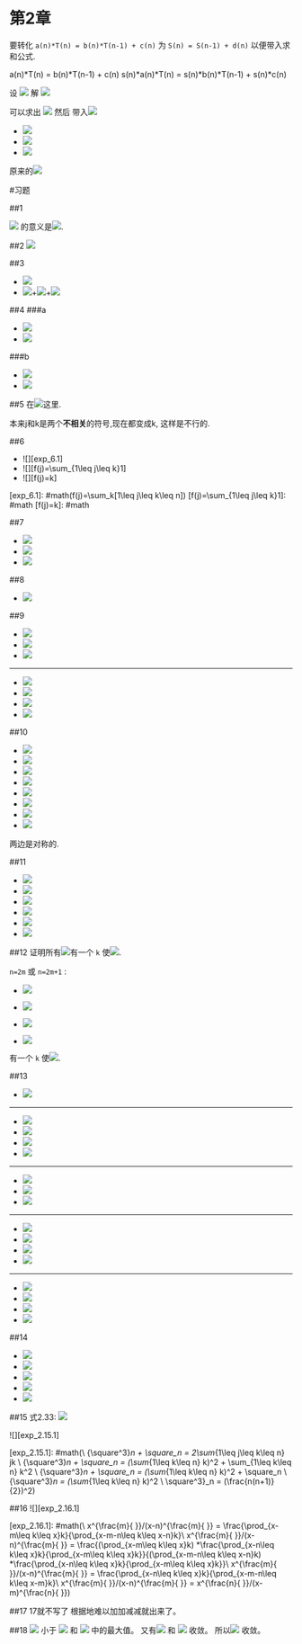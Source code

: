 第2章
===
要转化 `a(n)*T(n) = b(n)*T(n-1) + c(n)`  为 `S(n) = S(n-1) + d(n)` 以便带入求和公式.

a(n)*T(n) = b(n)*T(n-1) + c(n)
s(n)*a(n)*T(n) = s(n)*b(n)*T(n-1) + s(n)*c(n)
    
设 ![][S(n) = s(n)*a(n)*T(n)] 解 ![][s(n)*b(n) = s(n-1)*a(n-1)]

[s(n)*b(n) = s(n-1)*a(n-1)]: #math
[S(n) = s(n)*a(n)*T(n)]: #math

可以求出 ![][s(n)] 然后 带入![][S(n)]
+ ![][S(n) = S(n-1) + s(n)*c(n)]
+ ![][S(n) = s(0)*a(0)T(0) + \sum_{k=1}^{n} s(k)*c(k)]
+ ![][S(n) = s(1)*b(1)T(0) + \sum_{k=1}^{n} s(k)*c(k)]

原来的![][T(n) = \frac{1}{s(n)a(n)}(s(1)*b(1)T(0) + \sum_{k=1}^{n} s(k)*c(k))]

[s(n)]: #math
[S(n)]: #math
[S(n) = S(n-1) + s(n)*c(n)]: #math
[S(n) = s(0)*a(0)T(0) + \sum_{k=1}^{n} s(k)*c(k)]: #math
[S(n) = s(1)*b(1)T(0) + \sum_{k=1}^{n} s(k)*c(k)]: #math
[T(n) = \frac{1}{s(n)a(n)}(s(1)*b(1)T(0) + \sum_{k=1}^{n} s(k)*c(k))]: #math

#习题

##1

![][\sum_{k=4}^{0}q_{k}] 的意义是![][q_{4}+q_{3}+q_{2}+q_{1}+q_{0}].

[\sum_{k=4}^{0}q_{k}]: #math
[q_{4}+q_{3}+q_{2}+q_{1}+q_{0}]: #math

##2
![][|x|]

[|x|]: #math

##3

+ ![][a_{0}+a_{1}+a_{2}+a_{3}+a_{4}+a_{5}]
+ ![][a_{0}]+![][a_{1}]+![][a_{4}]

[a_{0}+a_{1}+a_{2}+a_{3}+a_{4}+a_{5}]: #math
[a_{0}]: #math
[a_{1}]: #math
[a_{4}]: #math

##4
###a
+ ![][\sum_{1\leq i\leq 4}\sum_{i<j\leq 4}\sum_{j<k\leq 4} a_{ijk}]
+ ![][((a_{1 2 3}+a_{1 2 4})+a_{1 3 4})+a_{2 3 4}]

###b
+ ![][\sum_{1\leq k\leq 4}\sum_{1\leq j<k}\sum_{1\leq i<j} a_{ijk}]
+ ![][a_{1 2 3}+(a_{1 2 4}+(a_{1 3 4}+a_{2 3 4}))]

[\sum_{1\leq i\leq 4}\sum_{i<j\leq 4}\sum_{j<k\leq 4} a_{ijk}]: #math
[((a_{1 2 3}+a_{1 2 4})+a_{1 3 4})+a_{2 3 4}]: #math
[\sum_{1\leq k\leq 4}\sum_{1\leq j<k}\sum_{1\leq i<j} a_{ijk}]: #math
[a_{1 2 3}+(a_{1 2 4}+(a_{1 3 4}+a_{2 3 4}))]: #math

##5
在![][\sum_{k=1}^{n}\sum_{k=1}^{n}\frac{a_k}{a_k}]这里.

 本来j和k是两个**不相关**的符号,现在都变成k, 这样是不行的.

[\sum_{k=1}^{n}\sum_{k=1}^{n}\frac{a_k}{a_k}]: #math

##6
+ ![][exp_6.1] 
+ ![][f(j)=\sum_{1\leq j\leq k}1]
+ ![][f(j)=k]

[exp_6.1]: #math(f(j)=\sum_k[1\leq j\leq k\leq n])
[f(j)=\sum_{1\leq j\leq k}1]: #math
[f(j)=k]: #math

##7
+ ![][\bigtriangledown(x^{\frac{ }{m}})=x^{\frac{ }{m}}-(x-1)^{\frac{ }{m}}]
+ ![][\bigtriangledown(x^{\frac{ }{m}})=(x+m-1)x^{\frac{ }{m-1}}-(x-1)x^{\frac{ }{m-1}}]
+ ![][\bigtriangledown(x^{\frac{ }{m}})=mx^{\frac{ }{m-1}}]

[\bigtriangledown(x^{\frac{ }{m}})=x^{\frac{ }{m}}-(x-1)^{\frac{ }{m}}]: #math
[\bigtriangledown(x^{\frac{ }{m}})=(x+m-1)x^{\frac{ }{m-1}}-(x-1)x^{\frac{ }{m-1}}]: #math
[\bigtriangledown(x^{\frac{ }{m}})=mx^{\frac{ }{m-1}}]: #math

##8
+ ![][0^{\frac{m}{ }}=0*-1^{\frac{m-1}{ }}=0]

[0^{\frac{m}{ }}=0*-1^{\frac{m-1}{ }}=0]: #math

##9
+ ![][x^{\frac{ }{-1}}=\frac{1}{x-1}]
+ ![][x^{\frac{ }{-2}}=\frac{1}{(x-1)(x-2)}]
+ ![][x^{\frac{ }{-3}}=\frac{1}{(x-1)(x-2)(x-3)}]

---

+ ![][x^{\frac{ }{2-3}}=x^\frac{ }{2}(x-2)^\frac{ }{-3}]
+ ![][x^{\frac{ }{2-3}}=x(x+1)\frac{1}{(x+1)x(x-1)}]
+ ![][x^{\frac{ }{2-3}}=\frac{1}{x-1}]
+ ![][x^{\frac{ }{2-3}}=x^\frac{ }{-1}]

[x^{\frac{ }{-1}}=\frac{1}{x-1}]: #math
[x^{\frac{ }{-2}}=\frac{1}{(x-1)(x-2)}]: #math
[x^{\frac{ }{-3}}=\frac{1}{(x-1)(x-2)(x-3)}]: #math
[x^{\frac{ }{2-3}}=x^\frac{ }{2}(x-2)^\frac{ }{-3}]: #math
[x^{\frac{ }{2-3}}=x(x+1)\frac{1}{(x+1)x(x-1)}]: #math
[x^{\frac{ }{2-3}}=\frac{1}{x-1}]: #math
[x^{\frac{ }{2-3}}=x^\frac{ }{-1}]: #math

##10
+ ![][u\Delta v+Ev\Delta u=u(x)\Delta v(x)+Ev(x)\Delta u(x)]
+ ![][u\Delta v+Ev\Delta u=u(x)(v(x+1)-v(x))+v(x+1)(u(x+1)-u(x))]
+ ![][u\Delta v+Ev\Delta u=u(x)v(x+1)-u(x)v(x)+v(x+1)u(x+1)-v(x+1)u(x)]
+ ![][u\Delta v+Ev\Delta u=-u(x)v(x)+v(x+1)u(x+1)]
+ ![][u\Delta v+Ev\Delta u=u(x+1)v(x)-u(x)v(x)+v(x+1)u(x+1)-u(x+1)v(x)]
+ ![][u\Delta v+Ev\Delta u=(u(x+1)-u(x))v(x)+u(x+1)(v(x+1)-v(x))]
+ ![][u\Delta v+Ev\Delta u=v(x)\Delta u(x)+Eu(x)\Delta v(x)]
+ ![][u\Delta v+Ev\Delta u=v\Delta u+Eu\Delta v]

两边是对称的.

[u\Delta v+Ev\Delta u=u(x)\Delta v(x)+Ev(x)\Delta u(x)]: #math
[u\Delta v+Ev\Delta u=u(x)(v(x+1)-v(x))+v(x+1)(u(x+1)-u(x))]: #math
[u\Delta v+Ev\Delta u=u(x)v(x+1)-u(x)v(x)+v(x+1)u(x+1)-v(x+1)u(x)]: #math
[u\Delta v+Ev\Delta u=-u(x)v(x)+v(x+1)u(x+1)]: #math
[u\Delta v+Ev\Delta u=u(x+1)v(x)-u(x)v(x)+v(x+1)u(x+1)-u(x+1)v(x)]: #math
[u\Delta v+Ev\Delta u=(u(x+1)-u(x))v(x)+u(x+1)(v(x+1)-v(x))]: #math
[u\Delta v+Ev\Delta u=v(x)\Delta u(x)+Eu(x)\Delta v(x)]: #math
[u\Delta v+Ev\Delta u=v\Delta u+Eu\Delta v]: #math

##11
+ ![][\sum_{0\leq k<n}(a_{k+1}-a_k)b_k=\sum_{0\leq k<n}a_{k+1}b_k-\sum_{0\leq k<n}a_k b_k]
+ ![][\sum_{0\leq k<n}(a_{k+1}-a_k)b_k=\sum_{0\leq k<n}a_{k+1}b_k-\sum_{1\leq k<n+1}a_k b_k + a_n b_n - a_0 b_0]
+ ![][\sum_{0\leq k<n}(a_{k+1}-a_k)b_k=\sum_{0\leq k<n}a_{k+1}b_k-\sum_{0\leq k<n}a_{k+1}b_{k+1} + a_n b_n - a_0 b_0]
+ ![][\sum_{0\leq k<n}(a_{k+1}-a_k)b_k=\sum_{0\leq k<n}a_{k+1}b_k-a_{k+1}b_{k+1} + a_n b_n - a_0 b_0]
+ ![][\sum_{0\leq k<n}(a_{k+1}-a_k)b_k=a_n b_n - a_0 b_0 - \sum_{0\leq k<n}a_{k+1}b_{k+1} - a_{k+1}b_k]
+ ![][\sum_{0\leq k<n}(a_{k+1}-a_k)b_k=a_n b_n - a_0 b_0 - \sum_{0\leq k<n}a_{k+1}(b_{k+1} - b_k)]


[\sum_{0\leq k<n}(a_{k+1}-a_k)b_k=\sum_{0\leq k<n}a_{k+1}b_k-\sum_{0\leq k<n}a_k b_k]: #math
[\sum_{0\leq k<n}(a_{k+1}-a_k)b_k=\sum_{0\leq k<n}a_{k+1}b_k-\sum_{1\leq k<n+1}a_k b_k + a_n b_n - a_0 b_0]: #math
[\sum_{0\leq k<n}(a_{k+1}-a_k)b_k=\sum_{0\leq k<n}a_{k+1}b_k-\sum_{0\leq k<n}a_{k+1}b_{k+1} + a_n b_n - a_0 b_0]: #math
[\sum_{0\leq k<n}(a_{k+1}-a_k)b_k=\sum_{0\leq k<n}a_{k+1}b_k-a_{k+1}b_{k+1} + a_n b_n - a_0 b_0]: #math
[\sum_{0\leq k<n}(a_{k+1}-a_k)b_k=a_n b_n - a_0 b_0 - \sum_{0\leq k<n}a_{k+1}b_{k+1} - a_{k+1}b_k]: #math
[\sum_{0\leq k<n}(a_{k+1}-a_k)b_k=a_n b_n - a_0 b_0 - \sum_{0\leq k<n}a_{k+1}(b_{k+1} - b_k)]: #math

##12
证明所有![][n\in\mathbb]有一个 `k` 使![][p(k)=n].

`n=2m` 或 `n=2m+1` :
+ ![][2m=k+c]
+ ![][k=2m-c]

+ ![][2m+1=k-c]
+ ![][k=2m+1+c]

有一个 `k` 使![][p(k)=n].

[n\in\mathbb]: #math
[p(k)=n]: #math
[2m=k+c]: #math
[k=2m-c]: #math

[2m+1=k-c]: #math
[k=2m+1+c]: #math

##13
+ ![][\sum u\Delta v = uv - \sum Ev\Delta u]

***

+ ![][u = n^2]
+ ![][\Delta u = 2n+1]
+ ![][v = \frac{(-1)^n}{-2}]
+ ![][\Delta v = (-1)^n]

***

+ ![][\sum n^2(-1)^n = n^2 \frac{(-1)^n}{-2} - \sum \frac{(-1)^{n+1}}{-2} (2n)]
+ ![][\sum n^2(-1)^n = n^2 \frac{(-1)^n}{-2} - \sum \frac{(-1)^n}{2}2n - \sum \frac{(-1)^n}{2}]
+ ![][\sum n^2(-1)^n = n^2 \frac{(-1)^n}{-2} - \sum n(-1)^n - \sum \frac{(-1)^n}{2}]

***

+ ![][u = n]
+ ![][\Delta u = 1]
+ ![][v = \frac{(-1)^n}{-2}]
+ ![][\Delta v = (-1)^n]

***

+ ![][\sum n^2(-1)^n = n^2 \frac{(-1)^n}{-2} - ( n\frac{(-1)^n}{-2} - \sum \frac{(-1)^{n+1}}{-2}*1 ) - \sum \frac{(-1)^n}{2}]
+ ![][\sum n^2(-1)^n = n^2 \frac{(-1)^n}{-2} - n\frac{(-1)^n}{-2} + ( \sum \frac{(-1)^n}{2} - \sum \frac{(-1)^n}{2} )]
+ ![][\sum n^2(-1)^n = (n^2-n) \frac{(-1)^n}{-2}]
+ ![][\sum n^2(-1)^n = \frac{(n-1)n(-1)^n}{-2}]


[\sum u\Delta v = uv - \sum Ev\delta u]: #math
[u = n]: #math
[\Delta u = 1]: #math
[u = n^2]: #math
[\Delta u = 2n+1]: #math
[v = \frac{(-1)^n}{-2}]: #math
[\Delta v = (-1)^n]: #math

[\sum n^2(-1)^n = n^2 \frac{(-1)^n}{-2} - \sum \frac{(-1)^{n+1}}{-2} (2n)]: #math
[\sum n^2(-1)^n = n^2 \frac{(-1)^n}{-2} - \sum \frac{(-1)^n}{2}2n - \sum \frac{(-1)^n}{2}]: #math
[\sum n^2(-1)^n = n^2 \frac{(-1)^n}{-2} - \sum n(-1)^n - \sum \frac{(-1)^n}{2}]: #math

[\sum n^2(-1)^n = n^2 \frac{(-1)^n}{-2} - ( n\frac{(-1)^n}{-2} - \sum \frac{(-1)^{n+1}}{-2}*1 ) - \sum \frac{(-1)^n}{2}]: #math
[\sum n^2(-1)^n = n^2 \frac{(-1)^n}{-2} - n\frac{(-1)^n}{-2} + ( \sum \frac{(-1)^n}{2} - \sum \frac{(-1)^n}{2} )]: #math
[\sum n^2(-1)^n = (n^2-n) \frac{(-1)^n}{-2}]: #math
[\sum n^2(-1)^n = \frac{(n-1)n(-1)^n}{-2}]: #math

##14
+ ![][\sum\nolimit_{1\leq j\leq k\leq n} 2^k = \sum\nolimit_{1\leq j\leq n} \sum\nolimit_{1\leq k\leq n} 2^k]
+ ![][\sum\nolimit_{1\leq j\leq k\leq n} 2^k = \sum\nolimit_{1\leq j\leq n}(2^{n+1}-2^j)]
+ ![][\sum\nolimit_{1\leq j\leq k\leq n} 2^k = \sum\nolimit_{1\leq j\leq n}2^{n+1} - \sum\nolimit_{1\leq j\leq n}2^j]
+ ![][\sum\nolimit_{1\leq j\leq k\leq n} 2^k = n2^{n+1} - 2^{n+1} + 2]
+ ![][\sum\nolimit_{1\leq j\leq k\leq n} 2^k = (n-1)2^{n+1} + 2]

[\sum\nolimit_{1\leq j\leq k\leq n} 2^k = \sum\nolimit_{1\leq j\leq n} \sum\nolimit_{1\leq k\leq n} 2^k]: #math
[\sum\nolimit_{1\leq j\leq k\leq n} 2^k = \sum\nolimit_{1\leq j\leq n}(2^{n+1}-2^j)]: #math
[\sum\nolimit_{1\leq j\leq k\leq n} 2^k = \sum\nolimit_{1\leq j\leq n}2^{n+1} - \sum\nolimit_{1\leq j\leq n}2^j]: #math
[\sum\nolimit_{1\leq j\leq k\leq n} 2^k = n2^{n+1} - 2^{n+1} + 2]: #math
[\sum\nolimit_{1\leq j\leq k\leq n} 2^k = (n-1)2^{n+1} + 2]: #math

##15
式2.33:   ![][\sum_{1\leq j\leq k\leq n}a_j a_k = \frac{1}{2}((\sum_{1\leq k\leq n}a_k)^2 + \sum_{1\leq k\leq n}a_k^2)]

![][exp_2.15.1]

[\sum_{1\leq j\leq k\leq n}a_j a_k = \frac{1}{2}((\sum_{1\leq k\leq n}a_k)^2 + \sum_{1\leq k\leq n}a_k^2)]: #math
[exp_2.15.1]: #math(\\ {\square^3}_n + \square_n = 2\sum_{1\leq j\leq k\leq n} jk \\ {\square^3}_n + \square_n = (\sum_{1\leq k\leq n} k)^2 + \sum_{1\leq k\leq n} k^2 \\ {\square^3}_n + \square_n = (\sum_{1\leq k\leq n} k)^2 + \square_n \\ {\square^3}_n = (\sum_{1\leq k\leq n} k)^2 \\ \square^3}_n = (\frac{n(n+1)}{2})^2)

##16
![][exp_2.16.1]

[exp_2.16.1]: #math(\\ x^{\frac{m}{ }}/(x-n)^{\frac{m}{ }} = \frac{\prod_{x-m\leq k\leq x}k}{\prod_{x-m-n\leq k\leq x-n}k}\\ x^{\frac{m}{ }}/(x-n)^{\frac{m}{ }} = \frac{(\prod_{x-m\leq k\leq x}k) *\frac{\prod_{x-n\leq k\leq x}k}{\prod_{x-m\leq k\leq x}k}}{(\prod_{x-m-n\leq k\leq x-n}k) *\frac{\prod_{x-n\leq k\leq x}k}{\prod_{x-m\leq k\leq x}k}}\\ x^{\frac{m}{ }}/(x-n)^{\frac{m}{ }} = \frac{\prod_{x-n\leq k\leq x}k}{\prod_{x-m-n\leq k\leq x-m}k}\\ x^{\frac{m}{ }}/(x-n)^{\frac{m}{ }} = x^{\frac{n}{ }}/(x-m)^{\frac{n}{ }})

##17
17就不写了 根据地难以加加减减就出来了。


##18
![][\sqrt{(\Re a_k)^2 + (\imath a_k)^2}] 小于 ![][|\Re a_k|] 和 ![][|\imath a_k|] 中的最大值。
又有![][|\Re a|] 和 ![][|\imath a|] 收敛。
所以![][\sum_{k\subseteq K} a_k] 收敛。

[\sqrt{(\Re a_k)^2 + (\imath a_k)^2}]: #math
[|\Re a_k|]: #math
[|\imath a_k|]: #math
[|\Re a|]: #math
[|\imath a|]: #math
[\sum_{k\subseteq K} a_k]: #math

